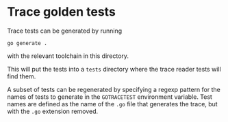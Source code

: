 # Trace golden tests

Trace tests can be generated by running

```
go generate .
```

with the relevant toolchain in this directory.

This will put the tests into a `tests` directory where the trace reader
tests will find them.

A subset of tests can be regenerated by specifying a regexp pattern for
the names of tests to generate in the `GOTRACETEST` environment
variable.
Test names are defined as the name of the `.go` file that generates the
trace, but with the `.go` extension removed.
